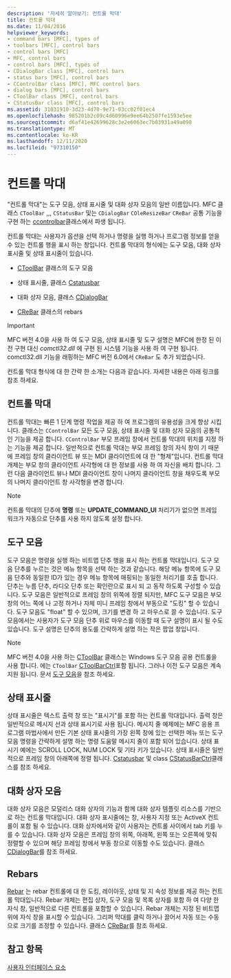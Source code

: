 ```yaml
---
description: '자세히 알아보기: 컨트롤 막대'
title: 컨트롤 막대
ms.date: 11/04/2016
helpviewer_keywords:
- command bars [MFC], types of
- toolbars [MFC], control bars
- control bars [MFC]
- MFC, control bars
- control bars [MFC], types of
- CDialogBar class [MFC], control bars
- status bars [MFC], control bars
- CControlBar class [MFC], MFC control bars
- dialog bars [MFC], control bars
- CToolBar class [MFC], control bars
- CStatusBar class [MFC], control bars
ms.assetid: 31831910-3d23-4d70-9e71-03cc02f01ec4
ms.openlocfilehash: 985201b2c09c4d60996e9ee64b2507fe1593e5ee
ms.sourcegitcommit: d6af41e42699628c3e2e6063ec7b03931a49a098
ms.translationtype: MT
ms.contentlocale: ko-KR
ms.lasthandoff: 12/11/2020
ms.locfileid: "97310150"
---
```

# <a name="control-bars"></a>컨트롤 막대

"컨트롤 막대"는 도구 모음, 상태 표시줄 및 대화 상자 모음의 일반 이름입니다. MFC 클래스 `CToolBar` ,,, `CStatusBar` 및는 `CDialogBar` `COleResizeBar` `CReBar` 공통 기능을 구현 하는 [ccontrolbar](reference/ccontrolbar-class.md)클래스에서 파생 됩니다.

컨트롤 막대는 사용자가 옵션을 선택 하거나 명령을 실행 하거나 프로그램 정보를 얻을 수 있는 컨트롤 행을 표시 하는 창입니다. 컨트롤 막대의 형식에는 도구 모음, 대화 상자 표시줄 및 상태 표시줄이 있습니다.

- [CToolBar](reference/ctoolbar-class.md) 클래스의 도구 모음

- 상태 표시줄, 클래스 [Cstatusbar](reference/cstatusbar-class.md)

- 대화 상자 모음, 클래스 [CDialogBar](reference/cdialogbar-class.md)

- [CReBar](reference/crebar-class.md) 클래스의 rebars

> [!IMPORTANT]
> MFC 버전 4.0을 사용 하 여 도구 모음, 상태 표시줄 및 도구 설명은 MFC에 한정 된 이전 구현 대신 *comctl32.dll* 에 구현 된 시스템 기능을 사용 하 여 구현 됩니다. comctl32.dll 기능을 래핑하는 MFC 버전 6.0에서 `CReBar` 도 추가 되었습니다.

컨트롤 막대 형식에 대 한 간략 한 소개는 다음과 같습니다. 자세한 내용은 아래 링크를 참조 하세요.

## <a name="control-bars"></a>컨트롤 막대

컨트롤 막대는 빠른 1 단계 명령 작업을 제공 하 여 프로그램의 유용성을 크게 향상 시킵니다. 클래스는 `CControlBar` 모든 도구 모음, 상태 표시줄 및 대화 상자 모음의 공통적인 기능을 제공 합니다. `CControlBar` 부모 프레임 창에서 컨트롤 막대의 위치를 지정 하는 기능을 제공 합니다. 일반적으로 컨트롤 막대는 부모 프레임 창의 자식 창이 기 때문에 프레임 창의 클라이언트 뷰 또는 MDI 클라이언트에 대 한 "형제"입니다. 컨트롤 막대 개체는 부모 창의 클라이언트 사각형에 대 한 정보를 사용 하 여 자신을 배치 합니다. 그런 다음 클라이언트 뷰나 MDI 클라이언트 창이 나머지 클라이언트 창을 채우도록 부모의 나머지 클라이언트 창 사각형을 변경 합니다.

> [!NOTE]
> 컨트롤 막대의 단추에 **명령** 또는 **UPDATE_COMMAND_UI** 처리기가 없으면 프레임 워크가 자동으로 단추를 사용 하지 않도록 설정 합니다.

## <a name="toolbars"></a>도구 모음

도구 모음은 명령을 실행 하는 비트맵 단추 행을 표시 하는 컨트롤 막대입니다. 도구 모음 단추를 누르는 것은 메뉴 항목을 선택 하는 것과 같습니다. 해당 메뉴 항목에 도구 모음 단추와 동일한 ID가 있는 경우 메뉴 항목에 매핑되는 동일한 처리기를 호출 합니다. 단추는 누름 단추, 라디오 단추 또는 확인란으로 표시 되 고 동작 하도록 구성할 수 있습니다. 도구 모음은 일반적으로 프레임 창의 위쪽에 정렬 되지만, MFC 도구 모음은 부모 창의 어느 쪽에 나 고정 하거나 자체 미니 프레임 창에서 부동으로 "도킹" 할 수 있습니다. 도구 모음도 "float" 할 수 있으며, 크기를 변경 하 고 마우스로 끌 수 있습니다. 도구 모음에서는 사용자가 도구 모음 단추 위로 마우스를 이동할 때 도구 설명이 표시 될 수도 있습니다. 도구 설명은 단추의 용도를 간략하게 설명 하는 작은 팝업 창입니다.

> [!NOTE]
> MFC 버전 4.0을 사용 하는 [CToolBar](reference/ctoolbar-class.md) 클래스는 Windows 도구 모음 공용 컨트롤을 사용 합니다. 에는 `CToolBar` [CToolBarCtrl](reference/ctoolbarctrl-class.md)포함 됩니다. 그러나 이전 도구 모음은 계속 지원 됩니다. 문서 [도구 모음](mfc-toolbar-implementation.md)을 참조 하세요.

## <a name="status-bars"></a>상태 표시줄

상태 표시줄은 텍스트 출력 창 또는 "표시기"를 포함 하는 컨트롤 막대입니다. 출력 창은 일반적으로 메시지 선과 상태 표시기로 사용 됩니다. 메시지 줄 예제에는 MFC 응용 프로그램 마법사에서 만든 기본 상태 표시줄의 가장 왼쪽 창에 있는 선택한 메뉴 또는 도구 모음 명령을 간략하게 설명 하는 명령 도움말 메시지 줄이 포함 되어 있습니다. 상태 표시기 예에는 SCROLL LOCK, NUM LOCK 및 기타 키가 있습니다. 상태 표시줄은 일반적으로 프레임 창의 아래쪽에 정렬 됩니다. [Cstatusbar](reference/cstatusbar-class.md) 및 class [CStatusBarCtrl](reference/cstatusbarctrl-class.md)클래스를 참조 하세요.

## <a name="dialog-bars"></a>대화 상자 모음

대화 상자 모음은 모덜리스 대화 상자의 기능과 함께 대화 상자 템플릿 리소스를 기반으로 하는 컨트롤 막대입니다. 대화 상자 표시줄에는 창, 사용자 지정 또는 ActiveX 컨트롤이 포함 될 수 있습니다. 대화 상자에서와 같이 사용자는 컨트롤 사이에서 tab 키를 누를 수 있습니다. 대화 상자 모음은 프레임 창의 위쪽, 아래쪽, 왼쪽 또는 오른쪽에 맞춰 정렬할 수 있으며 해당 프레임 창에서 부동 창으로 이동할 수도 있습니다. 클래스 [CDialogBar](reference/cdialogbar-class.md)를 참조 하세요.

## <a name="rebars"></a>Rebars

[Rebar](using-crebarctrl.md) 는 rebar 컨트롤에 대 한 도킹, 레이아웃, 상태 및 지 속성 정보를 제공 하는 컨트롤 막대입니다. Rebar 개체는 편집 상자, 도구 모음 및 목록 상자를 포함 하 여 다양 한 자식 창, 일반적으로 다른 컨트롤을 포함할 수 있습니다. Rebar 개체는 지정 된 비트맵 위에 자식 창을 표시할 수 있습니다. 그리퍼 막대를 클릭 하거나 끌어서 자동 또는 수동으로 크기를 조정할 수 있습니다. 클래스 [CReBar](reference/crebar-class.md)를 참조 하세요.

## <a name="see-also"></a>참고 항목

[사용자 인터페이스 요소](user-interface-elements-mfc.md)
